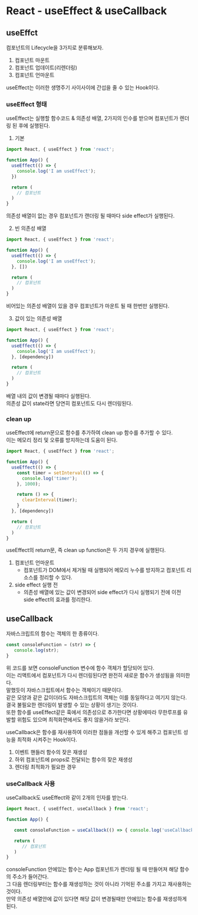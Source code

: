 React - useEffect & useCallback
========

useEffct
---------
컴포넌트의 Lifecycle을 3가지로 분류해보자.   
1. 컴포넌트 마운트
2. 컴포넌트 업데이트(리렌더링)
3. 컴포넌트 언마운트
   
useEffect는 이러한 생명주기 사이사이에 간섭을 줄 수 있는 Hook이다.   

### useEffect 형태
useEffect는 실행할 함수코드 & 의존성 배열, 2가지의 인수를 받으며 컴포넌트가 렌더링 된 후에 실행된다.   

1. 기본
```jsx
import React, { useEffect } from 'react';

function App() {
  useEffect(() => {
    console.log('I am useEffect');
  })

  return (
    // 컴포넌트
  )
}
```

의존성 배열이 없는 경우 컴포넌트가 랜더링 될 때마다 side effect가 실행된다.

2. 빈 의존성 배열
```jsx
import React, { useEffect } from 'react';

function App() {
  useEffect(() => {
    console.log('I am useEffect');
  }, [])

  return (
    // 컴포넌트
  )
}
```

비어있는 의존성 배열이 있을 경우 컴포넌트가 마운트 될 때 한번만 실행된다.

3. 값이 있는 의존성 배열
```jsx
import React, { useEffect } from 'react';

function App() {
  useEffect(() => {
    console.log('I am useEffect');
  }, [dependency])

  return (
    // 컴포넌트
  )
}
```

배열 내의 값이 변경될 때마다 실행된다.   
의존성 값이 state라면 당연히 컴포넌트도 다시 렌더링된다.

### clean up
useEffect에 return문으로 함수를 추가하여 clean up 함수를 추가할 수 있다.   
이는 메모리 정리 및 오류를 방지하는데 도움이 된다.
```jsx
import React, { useEffect } from 'react';

function App() {
  useEffect(() => {
    const timer = setInterval(() => {
      console.log('timer');
    }, 1000);

    return () => {
      clearInterval(timer);
    }
  }, [dependency])

  return (
    // 컴포넌트
  )
}
```

useEffect의 return문, 즉 clean up function은 두 가지 경우에 실행된다.   
1. 컴포넌트 언마운트
   - 컴포넌트가 DOM에서 제거될 때 실행되어 메모리 누수를 방지하고 컴포넌트 리소스를 정리할 수 있다.
2. side effect 실행 전
   - 의존성 배열에 있는 값이 변경되어 side effect가 다시 실행되기 전에 이전 side effect의 효과를 정리한다.
   
useCallback
-----------
자바스크립트의 함수는 객체의 한 종류이다.   
```javascript
const consoleFunction = (str) => {
   console.log(str);
}
```
위 코드를 보면 consoleFunction 변수에 함수 객체가 할당되어 있다.   
이는 리액트에서 컴포넌트가 다시 렌더링된다면 완전히 새로운 함수가 생성됨을 의미한다.   
말했듯이 자바스크립트에서 함수는 객체이기 때문이다.   
같은 모양과 같은 값이더라도 자바스크립트의 객체는 이를 동일하다고 여기지 않는다.   
결국 불필요한 렌더링이 발생할 수 있는 상황이 생기는 것이다.  
또한 함수를 useEffect같은 훅에서 의존성으로 추가한다면 상황에따라 무한루프를 유발할 위험도 있으며 최적화면에서도 좋지 않을거라 보인다.

useCallback은 함수를 재사용하여 이러한 점들을 개선할 수 있게 해주고 컴포넌트 성능을 최적화 시켜주는 Hook이다.   
1. 이벤트 핸들러 함수의 잦은 재생성
2. 하위 컴포넌트에 props로 전달되는 함수의 잦은 재생성
3. 렌더링 최적화가 필요한 경우

### useCallback 사용
useCallback도 useEffect와 같이 2개의 인자를 받는다.
```jsx
import React, { useEffect, useCallback } from 'react';

function App() {

   const consoleFunction = useCallback(() => { console.log('useCallback') }, [dependency]);

   return (
      // 컴포넌트
   )
}
```

consoleFunction 안에있는 함수는 App 컴포넌트가 렌더링 될 때 만들어져 해당 함수의 주소가 들어간다.   
그 다음 렌더링부터는 함수를 재생성하는 것이 아니라 기억된 주소를 가지고 재사용하는 것이다.   
만약 의존성 배열안에 값이 있다면 해당 값이 변경될때만 안에있는 함수를 재생성하게 된다.

